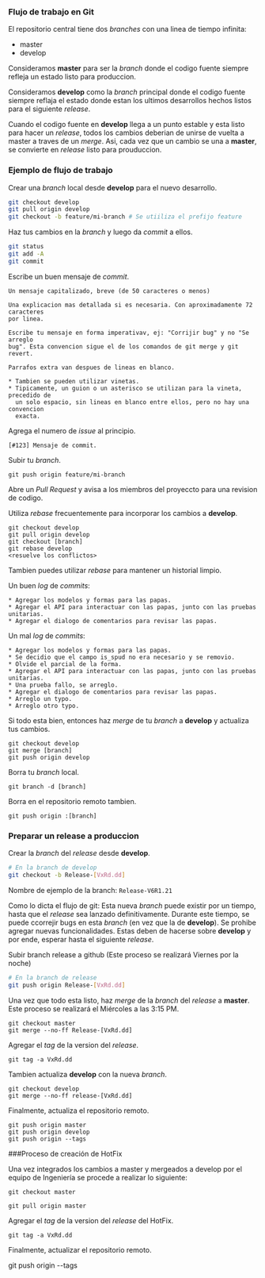 ### Flujo de trabajo en Git

El repositorio central tiene dos _branches_ con una linea de tiempo infinita:

* master
* develop

Consideramos __master__ para ser la _branch_ donde el codigo fuente siempre
refleja un estado listo para produccion.

Consideramos __develop__ como la _branch_ principal donde el codigo fuente
siempre reflaja el estado donde estan los ultimos desarrollos hechos listos para
el siguiente _release_.

Cuando el codigo fuente en __develop__ llega a un punto estable y esta listo
para hacer un _release_, todos los cambios deberian de unirse de vuelta a master
a traves de un _merge_. Asi, cada vez que un cambio se una a __master__, se
convierte en _release_ listo para prouduccion.

### Ejemplo de flujo de trabajo

Crear una _branch_ local desde __develop__ para el nuevo desarrollo.

```sh
git checkout develop
git pull origin develop
git checkout -b feature/mi-branch # Se utiiliza el prefijo feature
```

Haz tus cambios en la _branch_ y luego da _commit_ a ellos.

```sh
git status
git add -A
git commit
```

Escribe un buen mensaje de _commit_.

```
Un mensaje capitalizado, breve (de 50 caracteres o menos)

Una explicacion mas detallada si es necesaria. Con aproximadamente 72 caracteres
por linea.

Escribe tu mensaje en forma imperativav, ej: "Corrijir bug" y no "Se arreglo
bug". Esta convencion sigue el de los comandos de git merge y git revert.

Parrafos extra van despues de lineas en blanco.

* Tambien se pueden utilizar vinetas.
* Tipicamente, un guion o un asterisco se utilizan para la vineta, precedido de
  un solo espacio, sin lineas en blanco entre ellos, pero no hay una convencion
  exacta.
```

Agrega el numero de _issue_ al principio.

````
[#123] Mensaje de commit.
````

Subir tu _branch_.

````
git push origin feature/mi-branch
````

Abre un _Pull Request_ y avisa a los miembros del proyeccto para una revision de
codigo.

Utiliza _rebase_ frecuentemente para incorporar los cambios a __develop__.

````
git checkout develop
git pull origin develop
git checkout [branch]
git rebase develop
<resuelve los conflictos>
````

Tambien puedes utilizar _rebase_ para mantener un historial limpio.

Un buen _log_ de _commits_:

```
* Agregar los modelos y formas para las papas.
* Agregar el API para interactuar con las papas, junto con las pruebas unitarias.
* Agregar el dialogo de comentarios para revisar las papas.
```

Un mal _log_ de _commits_:

```
* Agregar los modelos y formas para las papas.
* Se decidio que el campo is_spud no era necesario y se removio.
* Olvide el parcial de la forma.
* Agregar el API para interactuar con las papas, junto con las pruebas unitarias.
* Una prueba fallo, se arreglo.
* Agregar el dialogo de comentarios para revisar las papas.
* Arreglo un typo.
* Arreglo otro typo.
```

Si todo esta bien, entonces haz _merge_ de tu _branch_ a __develop__ y actualiza
tus cambios.

````
git checkout develop
git merge [branch]
git push origin develop
````

Borra tu _branch_ local.

````
git branch -d [branch]
````

Borra en el repositorio remoto tambien.

````
git push origin :[branch]
````

### Preparar un release a produccion

Crear la _branch_ del _release_ desde __develop__.

```sh
# En la branch de develop
git checkout -b Release-[VxRd.dd]
```

Nombre de ejemplo de la branch: `Release-V6R1.21`

Como lo dicta el flujo de git: Esta nueva _branch_ puede existir por un tiempo,
hasta que el _release_ sea lanzado definitivamente. Durante este tiempo, se
puede ccorrejir bugs en esta _branch_ (en vez que la de __develop__). Se
prohibe agregar nuevas funcionalidades. Estas deben de hacerse sobre __develop__
y por ende, esperar hasta el siguiente _release_.

Subir branch release a github (Este proceso se realizará Viernes por la noche)

```sh
# En la branch de release
git push origin Release-[VxRd.dd]
```

Una vez que todo esta listo, haz _merge_ de la _branch_ del _release_ a __master__. Este proceso se realizará el Miércoles a las 3:15 PM.

````
git checkout master
git merge --no-ff Release-[VxRd.dd]
````

Agregar el _tag_ de la version del _release_.

````
git tag -a VxRd.dd
````

Tambien actualiza __develop__ con la nueva _branch_.

````
git checkout develop
git merge --no-ff release-[VxRd.dd]
````

Finalmente, actualiza el repositorio remoto.

````
git push origin master
git push origin develop
git push origin --tags
````

###Proceso de creación de HotFix

Una vez integrados los cambios a master y mergeados a develop por el equipo de Ingeniería se procede a realizar lo siguiente:

````
git checkout master

git pull origin master

````

Agregar el _tag_ de la version del _release_ del HotFix.

````
git tag -a VxRd.dd

````

Finalmente, actualizar el repositorio remoto.

git push origin --tags
